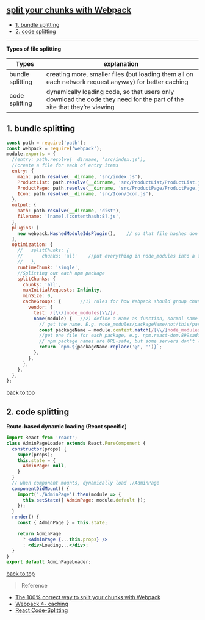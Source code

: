 ## [split your chunks with Webpack](#top)

- [1. bundle splitting](#bundle)
- [2. code splitting](#code)

----------------------

**Types of file splitting**

Types | explanation
---------|----------
bundle splitting |creating more, smaller files (but loading them all on each network request anyway) for better caching
code splitting |dynamically loading code, so that users only download the code they need for the part of the site that they’re viewing

<h2 id="bundle">1. bundle splitting</h2>

```javascript
const path = require('path');
const webpack = require('webpack');
module.exports = {
  //entry: path.resolve(__dirname, 'src/index.js'),
  //create a file for each of entry items
  entry: {
    main: path.resolve(__dirname, 'src/index.js'),
    ProductList: path.resolve(__dirname, 'src/ProductList/ProductList.js'),
    ProductPage: path.resolve(__dirname, 'src/ProductPage/ProductPage.js'),
    Icon: path.resolve(__dirname, 'src/Icon/Icon.js'),
  },
  output: {
    path: path.resolve(__dirname, 'dist'),
    filename: '[name].[contenthash:8].js',
  },
  plugins: [
    new webpack.HashedModuleIdsPlugin(),    // so that file hashes don't change unexpectedly
  ],
  optimization: {
    //   splitChunks: {
    //       chunks: 'all'    //put everything in node_modules into a file called vendors~main.js
    //   },
    runtimeChunk: 'single',
    //Splitting out each npm package
    splitChunks: {
      chunks: 'all',
      maxInitialRequests: Infinity,
      minSize: 0,
      cacheGroups: {       //1) rules for how Webpack should group chunks into output files
        vendor: {
          test: /[\\/]node_modules[\\/]/,
          name(module) {   //2) define a name as function, normal name are defined as string
            // get the name. E.g. node_modules/packageName/not/this/part.js or node_modules/packageName
            const packageName = module.context.match(/[\\/]node_modules[\\/](.*?)([\\/]|$)/)[1];
            //get one file for each package, e.g. npm.react-dom.899sadfhj4.js
            // npm package names are URL-safe, but some servers don't like @ symbols
            return `npm.${packageName.replace('@', '')}`;
          },
        },
      },
    },
  },
};
```

[back to top](#top)

<h2 id="code">2. code splitting</h2>

**Route-based dynamic loading (React specific)**

```jsx
import React from 'react';
class AdminPageLoader extends React.PureComponent {
  constructor(props) {
    super(props);
    this.state = {
      AdminPage: null,
    }
  }
  // when component mounts, dynamically load ./AdminPage
  componentDidMount() {
    import('./AdminPage').then(module => {
      this.setState({ AdminPage: module.default });
    });
  }
  render() {
    const { AdminPage } = this.state;

    return AdminPage
      ? <AdminPage {...this.props} />
      : <div>Loading...</div>;
  }
}
export default AdminPageLoader;
```

[back to top](#top)

> Reference
- [The 100% correct way to split your chunks with Webpack](https://hackernoon.com/the-100-correct-way-to-split-your-chunks-with-webpack-f8a9df5b7758)
- [Webpack 4- caching](https://webpack.js.org/guides/caching/)
- [React Code-Splitting](https://reactjs.org/docs/code-splitting.html)
